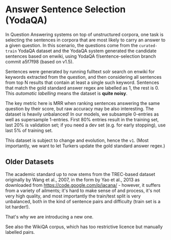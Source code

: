Answer Sentence Selection (YodaQA)
==================================

In Question Answering systems on top of unstructured corpora, one task is
selecting the sentences in corpora that are most likely to carry an answer
to a given question.  In this scenario, the questions come from the
``curated-train`` YodaQA dataset and the YodaQA system generated the
candidate sentences based on enwiki, using YodaQA f/sentence-selection
branch commit a5f7f98 (based on v1.5).

Sentences were generated by running fulltext solr search on enwiki for
keywords extracted from the question, and then considering all sentences
from top N results that contain at least a single such keyword.  Sentences
that match the gold standard answer regex are labelled as 1, the rest is 0.
This *automatic labelling* means the dataset is **quite noisy**.

The key metric here is MRR when ranking sentences answering the same question
by their score, but raw accuracy may be also interesting.  The dataset is
heavily unbalanced!  In our models, we subsample 0-entries as well as
supersample 1-entries.  First 80% entries result in the training set, last 20%
is validation set; if you need a dev set (e.g. for early stopping), use last 5%
of training set.

This dataset is subject to change and evolution, hence the ``v1``.  (Most
importantly, we want to let Turkers update the gold standard answer regex.)

Older Datasets
--------------

The academic standard up to now stems from the TREC-based dataset originally
by Wang et al., 2007, in the form by Yao et al., 2013 as downloaded from
https://code.google.com/p/jacana/ - however, it suffers from a variety of
ailments; it's hard to make sense of and process, it's not very high quality,
and most importantly the train/test split is very unbalanced, both in the
kind of sentence pairs and difficulty (train set is a lot harder!).

That's why we are introducing a new one.

See also the WikiQA corpus, which has too restrictive licence but manually
labelled pairs.
